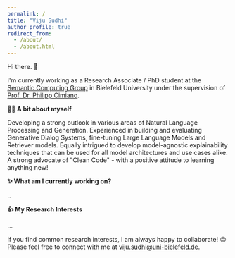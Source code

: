 ```yaml
---
permalink: /
title: "Viju Sudhi"
author_profile: true
redirect_from: 
  - /about/
  - /about.html
---
```


Hi there. 👋

I'm currently working as a Research Associate / PhD student at the [Semantic Computing Group](https://www.uni-bielefeld.de/fakultaeten/technische-fakultaet/arbeitsgruppen/semantic-computing/) in Bielefeld University under the supervision of [Prof. Dr. Philipp Cimiano](https://www.uni-bielefeld.de/fakultaeten/technische-fakultaet/arbeitsgruppen/semantic-computing/team/philipp-cimiano/#comp_00005f3dd926_0000002992_051a).

**🧑‍💻 A bit about myself**

Developing a strong outlook in various areas of Natural Language Processing and Generation. Experienced in building and evaluating Generative Dialog Systems, fine-tuning Large Language Models and Retriever models. Equally intrigued to develop model-agnostic explainability techniques that can be used for all model architectures and use cases alike. A strong advocate of "Clean Code" - with a positive attitude to learning anything new!

**✨ What am I currently working on?** 

..

**👍 My Research Interests**

...

If you find common research interests, I am always happy to collaborate! 😊 
Please feel free to connect with me at [viju.sudhi@uni-bielefeld.de](mailto:viju.sudhi@uni-bielefeld.de).
